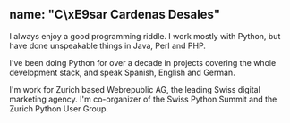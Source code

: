 name: "C\xE9sar Cardenas Desales"
---
I always enjoy a good programming riddle. I work mostly with Python, but have done unspeakable things in Java, Perl and PHP.

I've been doing Python for over a decade in projects covering the whole development stack, and speak Spanish, English and German.

I'm work for Zurich based Webrepublic AG, the leading Swiss digital marketing agency. I'm co-organizer of the Swiss Python Summit and the Zurich Python User Group.

